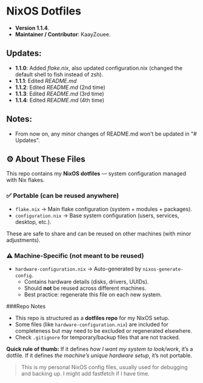                                                                                                                               
                                                                                                                              
# NixOS Dotfiles
- **Version 1.1.4**.
- **Maintainer / Contributor**: KaayZouee.

## Updates:
- **1.1.0**: Added *flake.nix*, also updated configuration.nix (changed the default shell to fish instead of zsh).
- **1.1.1**: Edited *README.md*
- **1.1.2**: Edited *README.md* (2nd time)
- **1.1.3**: Edited *README.md* (3rd time)
- **1.1.4**: Edited *README.md* (4th time)

## Notes:
- From now on, any minor changes of README.md won't be updated in "# Updates".

## ⚙️ About These Files

This repo contains my **NixOS dotfiles** — system configuration managed with Nix flakes.

### ✅ Portable (can be reused anywhere)
- `flake.nix` → Main flake configuration (system + modules + packages).
- `configuration.nix` → Base system configuration (users, services, desktop, etc.).

These are safe to share and can be reused on other machines (with minor adjustments).

### ⚠️ Machine-Specific (not meant to be reused)
- `hardware-configuration.nix` → Auto-generated by `nixos-generate-config`.
  - Contains hardware details (disks, drivers, UUIDs).
  - Should **not** be reused across different machines.
  - Best practice: regenerate this file on each new system.

###Repo Notes
- This repo is structured as a **dotfiles repo** for my NixOS setup.
- Some files (like `hardware-configuration.nix`) are included for completeness but may need to be excluded or regenerated elsewhere.
- Check `.gitignore` for temporary/backup files that are not tracked.

**Quick rule of thumb:**
If it defines *how I want my system to look/work*, it’s a dotfile.
If it defines *the machine’s unique hardware setup*, it’s not portable.

> This is my personal NixOS config files, usually used for debugging and backing up. I might add fastfetch if I have time.
